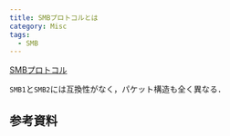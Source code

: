 ```yaml
---
title: SMBプロトコルとは
category: Misc
tags:
  - SMB
---
```



<!-- more -->

[SMBプロトコル][SMB wiki]

`SMB1`と`SMB2`には互換性がなく，パケット構造も全く異なる．



## 参考資料



<!-- リンク -->

[SMB wiki]: https://ja.wikipedia.org/wiki/Server_Message_Block
[SMB2 PachetHeader-SYNC]: https://learn.microsoft.com/en-us/openspecs/windows_protocols/ms-smb2/fb188936-5050-48d3-b350-dc43059638a4